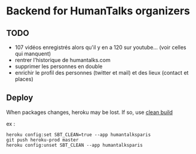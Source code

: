 # Backend for HumanTalks organizers

## TODO

- 107 vidéos enregistrés alors qu'il y en a 120 sur youtube... (voir celles qui manquent)
- rentrer l'historique de humantalks.com
- supprimer les personnes en double
- enrichir le profil des personnes (twitter et mail) et des lieux (contact et places)

## Deploy

When packages changes, heroku may be lost.
If so, use [clean build](https://devcenter.heroku.com/articles/scala-support#clean-builds)

ex :

```
heroku config:set SBT_CLEAN=true --app humantalksparis
git push heroku-prod master
heroku config:unset SBT_CLEAN --app humantalksparis
```
